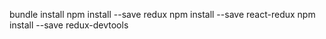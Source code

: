 bundle install
npm install --save redux
npm install --save react-redux
npm install --save redux-devtools
